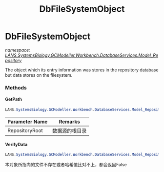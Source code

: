 ﻿---
title: DbFileSystemObject
---

# DbFileSystemObject
_namespace: [LANS.SystemsBiology.GCModeller.Workbench.DatabaseServices.Model_Repository](N-LANS.SystemsBiology.GCModeller.Workbench.DatabaseServices.Model_Repository.html)_

The object which its entry information was stores in the repository database but data stores on the filesystem.

### Methods

#### GetPath
```csharp
LANS.SystemsBiology.GCModeller.Workbench.DatabaseServices.Model_Repository.DbFileSystemObject.GetPath(System.String)
```


|Parameter Name|Remarks|
|--------------|-------|
|RepositoryRoot|数据源的根目录|


#### VerifyData
```csharp
LANS.SystemsBiology.GCModeller.Workbench.DatabaseServices.Model_Repository.DbFileSystemObject.VerifyData(System.String,System.String)
```
本对象所指向的文件不存在或者哈希值比对不上，都会返回False




